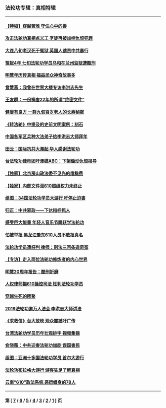 ### 法轮功专辑：真相特辑
---
#### [【特稿】穿越苦难 守住心中的善](../../pages/nf4389/n13784979.md?12230430) 
#### [攻击法轮功真相点义工 歹徒再被加控仇恨犯罪](../../pages/nf4389/n13601019.md?12230430) 
#### [大连八旬老汉死于冤狱 英国人谴责中共暴行](../../pages/nf4389/n13480118.md?12230430) 
#### [冤狱4年 七旬法轮功学员马和在兰州监狱遭酷刑](../../pages/nf4389/n13304688.md?12230430) 
#### [明慧年历传真相 福益民众神奇故事多](../../pages/nf4389/n13294545.md?12230430) 
#### [曾慧燕：我曾在世贸大楼专访李洪志先生](../../pages/nf4389/n12898729.md?12230430) 
#### [王友群：一份祸害22年的所谓“绝密文件”](../../pages/nf4389/n12871750.md?12230430) 
#### [健康有良方 一群九旬百岁老人的长寿秘密](../../pages/nf4389/n12847475.md?12230430) 
#### [《转法轮》中提及的史前文明案例：刻石](../../pages/nf4389/n12758577.md?12230430) 
#### [中国各军区兵种大法弟子给李洪志大师拜年](../../pages/nf4389/n12750047.md?12230430) 
#### [田云：国际抗共大潮起 华人感谢法轮功](../../pages/nf4389/n12357708.md?12230430) 
#### [台法轮功律师团吁澳媒ABC：下架煽动仇恨报导](../../pages/nf4389/n12279917.md?12230430) 
#### [【独家】北京房山政法委不见光的维稳费](../../pages/nf4389/n12031979.md?12230430) 
#### [【独家】内部文件泄610超级权力未终止](../../pages/nf4389/n12023895.md?12230430) 
#### [组图：34国法轮功学员大游行 吁停止迫害](../../pages/nf4389/n11492658.md?12230430) 
#### [归正：中共邪政——下达指标抓人](../../pages/nf4389/n11474770.md?12230430) 
#### [感受巨大能量 年轻人音乐节踊跃学法轮功](../../pages/nf4389/n11441981.md?12230430) 
#### [怕被举报 黑龙江肇东610人员不敢报真名](../../pages/nf4389/n11436499.md?12230430) 
#### [法轮功学员遭枉判 律师：刑法三百条造奇冤](../../pages/nf4389/n11433943.md?12230430) 
#### [【专访】走入两位法轮功修炼者的内心世界](../../pages/nf4389/n11415623.md?12230430) 
#### [明慧20周年报告：酷刑折磨](../../pages/nf4389/n11387954.md?12230430) 
#### [人权律师揭610操控司法 枉判法轮功学员](../../pages/nf4389/n11313370.md?12230430) 
#### [穿越生死的团聚](../../pages/nf4389/n11258922.md?12230430) 
#### [2019法轮功逾万人法会 李洪志大师讲法](../../pages/nf4389/n11265303.md?12230430) 
#### [《求救信》台大放映 观众震撼吁广传](../../pages/nf4389/n10922251.md?12230430) 
#### [台湾法轮功学员历年壮观排字 视频集锦](../../pages/nf4389/n10878789.md?12230430) 
#### [俞晓薇：中共迫害法轮功加剧 误国害民](../../pages/nf4389/n10859260.md?12230430) 
#### [组图：亚洲十多国法轮功学员 首尔大游行](../../pages/nf4389/n10781149.md?12230430) 
#### [法轮功布拉格大游行 游客驻足了解真相](../../pages/nf4389/n10749360.md?12230430) 
#### [云南“610”政法系统 恶运缠身的78人](../../pages/nf4389/n10747534.md?12230430) 

---
#### 第 [ [7](./7.md?12230430) / [6](./6.md?12230430) / [5](./5.md?12230430) / [4](./4.md?12230430) / [3](./3.md?12230430) / [2](./2.md?12230430) / [1](./1.md?12230430) ] 页
